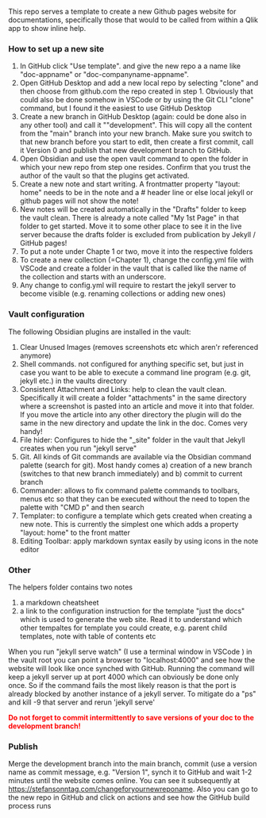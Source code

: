 This repo serves a template to create a new Github pages website for documentations, specifically those that would to be called from within a Qlik app to show inline help.

### How to set up a new site

1) In GitHub click "Use template". and give the new repo a a name like "doc-appname" or "doc-companyname-appname".
2) Open GitHub Desktop and add a new local repo by selecting "clone" and then choose from github.com the repo created in step 1. Obviously that could also be done somehow in VSCode or by using the Git CLI "clone" command, but I found it the easiest to use GitHub Desktop 
3) Create a new branch in GitHub Desktop (again: could be done also in any other tool) and call it ""development". This will copy all the content from the "main" branch into your new branch. Make sure you switch to that new branch before you start to edit, then create a first commit, call it Version 0 and publish that new development branch to GitHub.
4) Open Obsidian and use the open vault command to open the folder in which your new repo from step one resides. Confirm that you trust the author of the vault so that the plugins get activated. 
5) Create a new note and start writing. A frontmatter property "layout: home" needs to be in the note and a # header line or else local jekyll or github pages will not show the note!
6) New notes will be created automatically in the "Drafts" folder to keep the vault clean. There is already a note called "My 1st Page" in that folder to get started. Move it to some other place to see it in the live server because the drafts folder is excluded from publication by Jekyll / GitHub pages!
7) To put a note under Chapte 1 or two, move it into the respective folders
8) To create a new collection (=Chapter 1), change the config.yml file with VSCode and create a folder in the vault that is called like the name of the collection and starts with an underscore.
9) Any change to config.yml will require to restart the jekyll server to become visible (e.g. renaming collections or adding new ones)
### Vault configuration

The following Obsidian plugins are installed in the vault:
   1) Clear Unused Images (removes screenshots etc which aren'r referenced anymore)
   2) Shell commands. not configured for anything specific set, but just in case you want to be able to execute a command line program (e.g. git, jekyll etc.) in the vaults directory
   3) Consistent Attachment and Links: help to clean the vault clean. Specifically it will create a folder "attachments" in the same directory where a screenshot is pasted into an article and move it into that folder. If you move the article into any other directory the plugin will do the same in the new directory and update the link in the doc. Comes very handy!
   4) File hider: Configures to hide the "_site" folder in the vault that Jekyll creates when you run "jekyll serve"
   5) Git. All kinds of Git commands are available via the Obsidian command palette (search for git). Most handy comes a) creation of a new branch (switches to that new branch immediately) and b) commit to current branch
   6) Commander: allows to fix command palette commands to toolbars, menus etc so that they can be executed without  the need to topen the palette with "CMD p" and then search
   7) Templater: to configure a template which gets created when creating a new note. This is currently the simplest one which adds a property "layout: home" to the front matter
   8) Editing Toolbar: apply markdown syntax easily by using icons in the note editor
### Other
The helpers folder contains two notes
   1) a markdown cheatsheet
   2) a link to the configuration instruction for the template "just the docs" which is used to generate the web site. Read it to understand which other tempaltes for template you could create, e.g. parent child templates, note with table of contents etc
   
When you run "jekyll serve watch" (I use a terminal window in VSCode ) in the vault root you can point a browser to "localhost:4000" and see how the website will look like once synched with GitHub. Running the command will keep a jekyll server up at port 4000 which can obviously be done only once. So if the command fails the most likely reason is that the port is already blocked by another instance of a jekyll server. To mitigate do a "ps" and kill -9 that server and rerun 'jekyll serve'

**<font color="#ff0000">**Do not forget to commit intermittently to save versions of your doc to the development branch!**</font>**

### Publish
Merge the development branch into the main branch, commit (use a version name as commit message, e.g. "Version 1", synch it to GitHub and wait 1-2 minutes until the website comes online. You can see it subsequently at https://stefansonntag.com/changeforyournewreponame. Also you can go to the new repo in GitHub and click on actions and see how the GitHub build process runs
   
